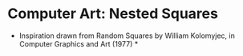 # Computer Art: Nested Squares

* Inspiration drawn from Random Squares by William Kolomyjec, in Computer Graphics and Art (1977) *
